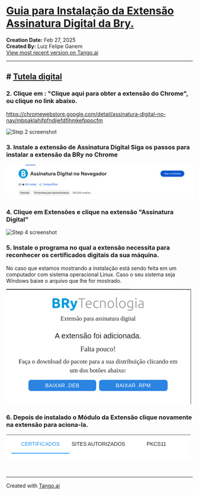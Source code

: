 # [Guia para Instalação da Extensão Assinatura Digital da Bry.](https://app.tango.us/app/workflow/d7d25f23-edc8-42c5-9be3-26c62e5c12d9?utm_source=markdown&utm_medium=markdown&utm_campaign=workflow%20export%20links)

__Creation Date:__ Feb 27, 2025  
__Created By:__ Luiz Felipe Ganem  
[View most recent version on Tango.ai](https://app.tango.us/app/workflow/d7d25f23-edc8-42c5-9be3-26c62e5c12d9?utm_source=markdown&utm_medium=markdown&utm_campaign=workflow%20export%20links)



***




## # [Tutela digital](https://app-stage.tuteladigital.com.br/)



### 2. Clique em : "Clique aqui para obter a extensão do Chrome", ou clique no link abaixo.

https://chromewebstore.google.com/detail/assinatura-digital-no-nav/mbpaklahifpfndjiefdfjhmkefppocfm


![Step 2 screenshot](https://images.tango.us/workflows/d7d25f23-edc8-42c5-9be3-26c62e5c12d9/steps/3fe15c5c-50e2-407f-bb5e-4689d402383b/7c6045e5-87e0-496d-a9d9-968dd7d4660d.png?crop=focalpoint&fit=crop&fp-x=0.4872&fp-y=0.5050&fp-z=1.3777&w=1200&border=2%2CF4F2F7&border-radius=8%2C8%2C8%2C8&border-radius-inner=8%2C8%2C8%2C8&blend-align=bottom&blend-mode=normal&blend-x=0&blend-w=1200&blend64=aHR0cHM6Ly9pbWFnZXMudGFuZ28udXMvc3RhdGljL21hZGUtd2l0aC10YW5nby13YXRlcm1hcmstdjIucG5n&mark-x=248&mark-y=572&m64=aHR0cHM6Ly9pbWFnZXMudGFuZ28udXMvc3RhdGljL2JsYW5rLnBuZz9tYXNrPWNvcm5lcnMmYm9yZGVyPTQlMkNGRjc0NDImdz03MDUmaD01OSZmaXQ9Y3JvcCZjb3JuZXItcmFkaXVzPTEw)


### 3. Instale a extensão de Assinatura Digital  Siga os passos para instalar a extensão da BRy no Chrome

![Step 3 screenshot](/images/usar%20no%20chrome.png)


### 4. Clique em Extensões e clique na extensão "Assinatura Digital"

![Step 4 screenshot](/images/extensões.png)

### 5. Instale o programa no qual a extensão necessita para reconhecer os certificados digitais da sua máquina.

No caso que estamos mostrando a instalação está sendo feita em um computador com sistema operacional Linux.
Caso o seu sistema seja Windows baixe o arquivo que lhe for mostrado.

![Step 5 screenshot](/images/install%20the%20program.png)

### 6. Depois de instalado o Módulo da Extensão clique novamente na extensão para aciona-la.

![Step 6 screenshot](/images/extension%20working.png)


<br/>

***
Created with [Tango.ai](https://tango.ai?utm_source=markdown&utm_medium=markdown&utm_campaign=workflow%20export%20links)